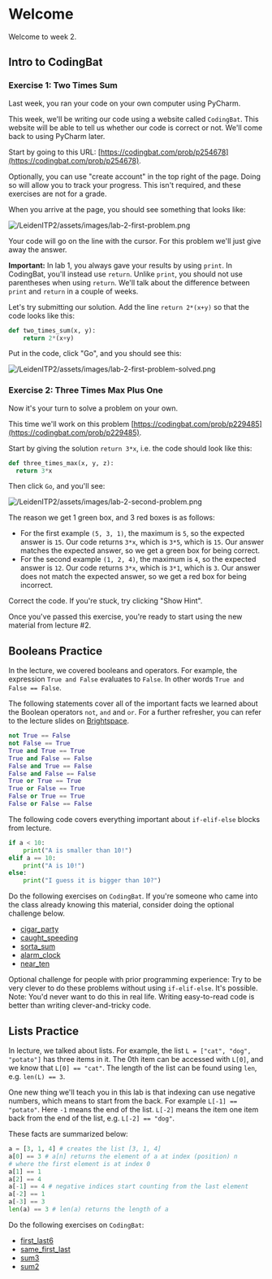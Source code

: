 # Welcome

Welcome to week 2.

## Intro to CodingBat

### Exercise 1: Two Times Sum

Last week, you ran your code on your own computer using PyCharm.

This week, we'll be writing our code using a website called `CodingBat`. This website will be able to tell us whether our code is correct or not. We'll come back to using PyCharm later.

Start by going to this URL: [https://codingbat.com/prob/p254678](https://codingbat.com/prob/p254678).

Optionally, you can use "create account" in the top right of the page. Doing so will allow you to track your progress. This isn't required, and these exercises are not for a grade.

When you arrive at the page, you should see something that looks like:

![/LeidenITP2/assets/images/lab-2-first-problem.png](/LeidenITP2/assets/images/lab-2-first-problem.png)

Your code will go on the line with the cursor. For this problem we'll just give away the answer.

**Important:** In lab 1, you always gave your results by using `print`. In CodingBat, you'll instead use `return`. Unlike `print`, you should not use parentheses when using `return`. We'll talk about the difference between `print` and `return` in a couple of weeks.

Let's try submitting our solution. Add the line `return 2*(x+y)` so that the code looks like this:

```python
def two_times_sum(x, y):
	return 2*(x+y)
```

Put in the code, click "Go", and you should see this:

![/LeidenITP2/assets/images/lab-2-first-problem-solved.png](/LeidenITP2/assets/images/lab-2-first-problem-solved.png)

### Exercise 2: Three Times Max Plus One

Now it's your turn to solve a problem on your own.

This time we'll work on this problem [https://codingbat.com/prob/p229485](https://codingbat.com/prob/p229485).

Start by giving the solution `return 3*x`, i.e. the code should look like this:

```python
def three_times_max(x, y, z):
  return 3*x
```

Then click `Go`, and you'll see: 

![/LeidenITP2/assets/images/lab-2-second-problem.png](/LeidenITP2/assets/images/lab-2-second-problem.png)

The reason we get 1 green box, and 3 red boxes is as follows:
 * For the first example `(5, 3, 1)`, the maximum is `5`, so the expected answer is `15`. Our code returns `3*x`, which is `3*5`, which is `15`. Our answer matches the expected answer, so we get a green box for being correct.
 * For the second example `(1, 2, 4)`, the maximum is `4`, so the expected answer is `12`. Our code returns `3*x`, which is `3*1`, which is `3`. Our answer does not match the expected answer, so we get a red box for being incorrect.

Correct the code. If you're stuck, try clicking "Show Hint".

Once you've passed this exercise, you're ready to start using the new material from lecture #2. 

## Booleans Practice

In the lecture, we covered booleans and operators. For example, the expression `True and False` evaluates to `False`. In other words `True and False == False`.

The following statements cover all of the important facts we learned about the Boolean operators `not`, `and` and `or`. For a further refresher, you can refer to the lecture slides on [Brightspace](https://brightspace.universiteitleiden.nl/d2l/le/lessons/240322/topics/2628793).

```python
not True == False
not False == True
True and True == True
True and False == False
False and True == False
False and False == False
True or True == True
True or False == True
False or True == True
False or False == False
```

The following code covers everything important about `if-elif-else` blocks from lecture.

```python
if a < 10:
	print("A is smaller than 10!")
elif a == 10:
	print("A is 10!")
else:
	print("I guess it is bigger than 10?")
```

Do the following exercises on `CodingBat`. If you're someone who came into the class already knowing this material, consider doing the optional challenge below.

- [cigar_party](https://codingbat.com/prob/p195669)
- [caught_speeding](https://codingbat.com/prob/p137202)
- [sorta_sum](https://codingbat.com/prob/p116620)
- [alarm_clock](https://codingbat.com/prob/p119867)
- [near_ten](https://codingbat.com/prob/p165321)

Optional challenge for people with prior programming experience: Try to be very clever to do these problems without using `if-elif-else`. It's possible. Note: You'd never want to do this in real life. Writing easy-to-read code is better than writing clever-and-tricky code.

## Lists Practice

In lecture, we talked about lists. For example, the list `L = ["cat", "dog", "potato"]` has three items in it. The 0th item can be accessed with `L[0]`, and we know that `L[0] == "cat"`. The length of the list can be found using `len`, e.g. `len(L) == 3`.

One new thing we'll teach you in this lab is that indexing can use negative numbers, which means to start from the back. For example `L[-1] == "potato"`. Here `-1` means the end of the list. `L[-2]` means the item one item back from the end of the list, e.g. `L[-2] == "dog"`.

These facts are summarized below:
```python
a = [3, 1, 4] # creates the list [3, 1, 4]
a[0] == 3 # a[n] returns the element of a at index (position) n
# where the first element is at index 0
a[1] == 1
a[2] == 4
a[-1] == 4 # negative indices start counting from the last element
a[-2] == 1
a[-3] == 3
len(a) == 3 # len(a) returns the length of a
```

Do the following exercises on `CodingBat`:

- [first_last6](https://codingbat.com/prob/p181624)
- [same_first_last](https://codingbat.com/prob/p179078)
- [sum3](https://codingbat.com/prob/p191645)
- [sum2](https://codingbat.com/prob/p192589)